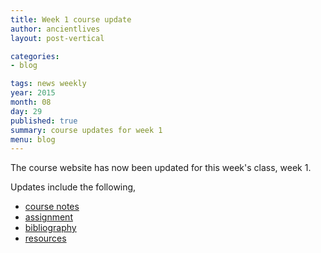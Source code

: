 ```yaml
---
title: Week 1 course update
author: ancientlives
layout: post-vertical

categories:
- blog

tags: news weekly
year: 2015
month: 08
day: 29
published: true
summary: course updates for week 1
menu: blog
---
```


The course website has now been updated for this week's class, week 1. 

Updates include the following,

* [course notes](/notes) 
* [assignment](/assignments) 
* [bibliography](/bibliography)
* [resources](/links)


